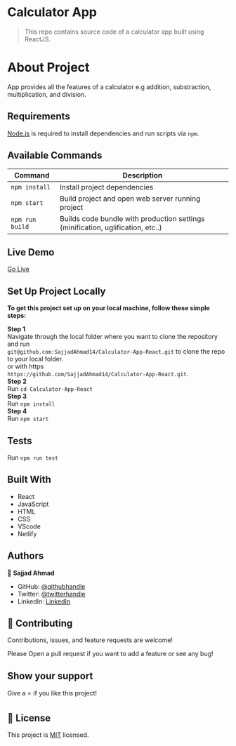 # Calculator App

> This repo contains source code of a calculator app built using ReactJS.
 
 # About Project

  App provides all the features of a calculator e.g addition, substraction, multiplication, and division.

## Requirements

[Node.js](https://nodejs.org) is required to install dependencies and run scripts via `npm`.

## Available Commands

| Command | Description |
|---------|-------------|
| `npm install` | Install project dependencies |
| `npm start` | Build project and open web server running project |
| `npm run build` | Builds code bundle with production settings (minification, uglification, etc..) |

## Live Demo

<a href = 'https://maths-up.netlify.app/' target = 'blank'>Go Live</a>

## Set Up Project Locally

**To get this project set up on your local machine, follow these simple steps:**

**Step 1**<br>
Navigate through the local folder where you want to clone the repository and run<br>
`git@github.com:SajjadAhmad14/Calculator-App-React.git` to clone the repo to your local folder.<br>
or with https<br>
`https://github.com/SajjadAhmad14/Calculator-App-React.git`.<br>
**Step 2**<br>
Run `cd Calculator-App-React`<br>
**Step 3**<br>
Run `npm install`<br>
**Step 4**<br>
Run `npm start`<br>

## Tests

Run `npm run test`

## Built With

- React
- JavaScript
- HTML
- CSS
- VScode
- Netlify

## Authors

👤 **Sajjad Ahmad**

- GitHub: [@githubhandle](https://github.com/SajjadAhmad14)
- Twitter: [@twitterhandle](https://twitter.com/Sajjad_Ahmad14)
- LinkedIn: [LinkedIn](https://www.linkedin.com/in/sajjadahmad14)

## 🤝 Contributing

Contributions, issues, and feature requests are welcome!

Please Open a pull request if you want to add a feature or see any bug!

## Show your support

Give a ⭐️ if you like this project!

## 📝 License

This project is [MIT](lic.url) licensed.
